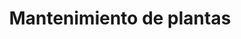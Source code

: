 ---
title: "Mantenimiento de plantas"
description: "This is meta description"
type: servicios/mantenimiento-de-plantas
draft: false
sectionTitle: "Mantenimiento de plantas"
menu:
  main:
    parent: "servicios"
    weight: 4

banner:
  title: Mantenimiento de plantas
  title_weight: 1
  image: /images/TermografiaBanner.jpg
  image_weight: 2
  content: "Nuevamente la empresa Tecnotrol S.R.L está lanzando su nuevo servicio de diagnostico por medio de imágenes termográficas. Una nueva oferta destinada a las empresas petroleras y eléctricas.
  <br><br>
  Una termografía es una imagen radiométrica de temperatura. Dicha imagen térmica, en instalaciones eléctricas, permite observar las condiciones de funcionamiento del objeto, a traves de la temperatura de superficie."
  background: bg-dark
  text: light
  button:
    enable: true
    label: ¿Dudas? escribinos
    link: contact

list:
  enable: true
  background: bg-dark
  text: light
  text_weight: 1
  title:
    enable: false
    text: "Probando 123"
  description:
    enable: true
    text: "Este nuevo servicio brinda a las empresas la posibilidad de obtener un diagnostico de sus instalaciones con el fin de prevenir inconvenientes futuros. Esto permitirá al cliente:"
  image:
    enable: true
    weight: 2
    location: /images/termografia.jpeg
  texts:
    - Realizar reportes preliminares de termografías. Un reporte cotidiano de una conexión en mal estado puede prevenir accidentes. Desde nuestra empresa brindamos un examen sobre las condiciones de sistemas eléctricos, cableados, sub-estaciones, motores, sistemas de aire acondicionado, compresores, humedades en paredes, sistemas de tierras, etc.
    - Implementar un programas de inspecciones termográficas en instalaciones, maquinaria, motores, etc. Dicha ejecución minimiza el riesgo de fallas de equipos y sus consecuencias. Al mismo tiempo permite al cliente ofrece una herramienta para el control de calidad de las reparaciones efectuadas.


---